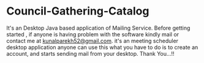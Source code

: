 # Council-Gathering-Catalog

It's an Desktop Java based application of Mailing Service. Before getting started ,
if anyone is having problem with the software kindly mail or contact me at kunalparekh52@gmail.com.
it's an meeting scheduler desktop application anyone can use this what you have to do is to create an account, 
and starts sending mail from your desktop. Thank You...!!
